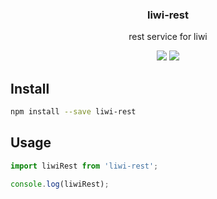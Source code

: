 <h3 align="center">
  liwi-rest
</h3>

<p align="center">
  rest service for liwi
</p>

<p align="center">
  <a href="https://npmjs.org/package/liwi-rest"><img src="https://img.shields.io/npm/v/liwi-rest.svg?style=flat-square"></a>
  <a href="https://david-dm.org/liwijs/liwi?path=packages/liwi-rest"><img src="https://david-dm.org/liwijs/liwi?path=packages/liwi-rest.svg?style=flat-square"></a>
</p>

## Install

```bash
npm install --save liwi-rest
```

## Usage

```js
import liwiRest from 'liwi-rest';

console.log(liwiRest);
```
